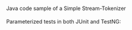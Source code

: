 ####
Java code sample of a Simple Stream-Tokenizer 


####
Parameterized tests in both JUnit and TestNG:  

